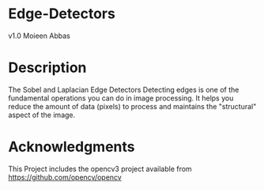 # Edge-Detectors
v1.0
Moieen Abbas
# Description
The Sobel and Laplacian Edge Detectors
Detecting edges is one of the fundamental operations you can do in image processing. It helps you reduce the amount of data (pixels) to process and maintains the "structural" aspect of the image.

# Acknowledgments
This Project includes the opencv3 project
available from https://github.com/opencv/opencv
